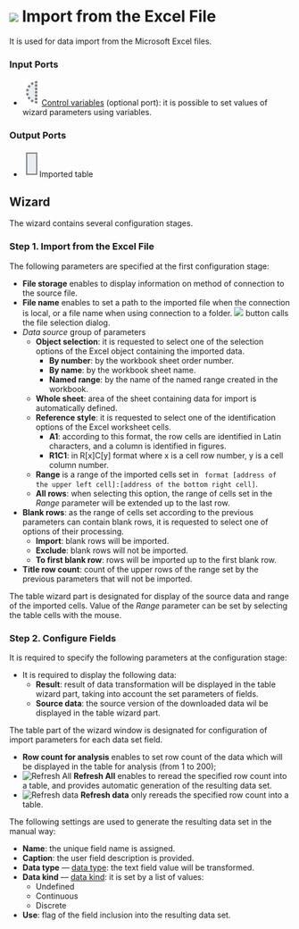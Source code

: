 # ![ ](../../images/icons/data-sources/file-excel-import_default.svg) Import from the Excel File

It is used for data import from the Microsoft Excel files.

### Input Ports

* ![ ](../../images/icons/app/node/ports/inputs-optional/variable_inactive.svg) [Control variables](../../scenario/variables/control-variables.md) (optional port): it is possible to set values of wizard parameters using variables.

### Output Ports

* ![ ](../../images/icons/app/node/ports/inputs/table_inactive.svg)Imported table

## Wizard

The wizard contains several configuration stages.

### Step 1. Import from the Excel File

The following parameters are specified at the first configuration stage:

* **File storage** enables to display information on method of connection to the source file.
* **File name** enables to set a path to the imported file when the connection is local, or a file name when using connection to a folder. ![ ](../../images/extjs-theme/form/open-trigger/open-trigger_default.svg) button calls the file selection dialog.
* *Data source* group of parameters
   * **Object selection**: it is requested to select one of the selection options of the Excel object containing the imported data.
      * **By number**: by the workbook sheet order number.
      * **By name**: by the workbook sheet name.
      * **Named range**: by the name of the named range created in the workbook.
   * **Whole sheet**: area of the sheet containing data for import is automatically defined.
   * **Reference style**: it is requested to select one of the identification options of the Excel worksheet cells.
      * **A1**: according to this format, the row cells are identified in Latin characters, and a column is identified in figures.
      * **R1C1**: in R[x]C[y] format where x is a cell row number, y is a cell column number.
   * **Range** is a range of the imported cells set in ` format [address of the upper left cell]:[address of the bottom right cell]`.
   * **All rows**: when selecting this option, the range of cells set in the *Range* parameter will be extended up to the last row.
* **Blank rows**: as the range of cells set according to the previous parameters can contain blank rows, it is requested to select one of options of their processing.
   * **Import**: blank rows will be imported.
   * **Exclude**: blank rows will not be imported.
   * **To first blank row**: rows will be imported up to the first blank row.
* **Title row count**: count of the upper rows of the range set by the previous parameters that will not be imported.

The table wizard part is designated for display of the source data and range of the imported cells. Value of the *Range* parameter can be set by selecting the table cells with the mouse.

### Step 2. Configure Fields

It is required to specify the following parameters at the configuration stage:

* It is required to display the following data:
   * **Result**: result of data transformation will be displayed in the table wizard part, taking into account the set parameters of fields.
   * **Source data**: the source version of the downloaded data wil be displayed in the table wizard part.

The table part of the wizard window is designated for configuration of import parameters for each data set field.

* **Row count for analysis** enables to set row count of the data which will be displayed in the table for analysis (from 1 to 200);
* ![Refresh All](../../images/icons/toolbar-controls/refresh_default.svg) **Refresh All** enables to reread the specified row count into a table, and provides automatic generation of the resulting data set.
* ![Refresh data](../../images/icons/toolbar-controls/refresh-data_default.svg) **Refresh data** only rereads the specified row count into a table.

The following settings are used to generate the resulting data set in the manual way:

* **Name**: the unique field name is assigned.
* **Caption**: the user field description is provided.
* **Data type** — [data type](../../data/datatype.md): the text field value will be transformed.
* **Data kind** — [data kind](../../data/datakind.md): it is set by a list of values:
   * Undefined
   * Continuous
   * Discrete
* **Use**: flag of the field inclusion into the resulting data set.
